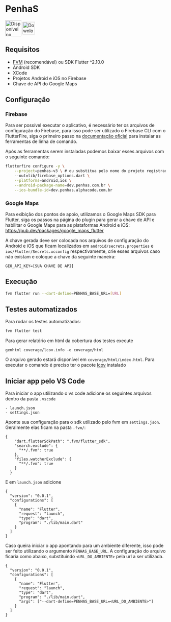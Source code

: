 # PenhaS

<div>
    <a href='https://play.google.com/store/apps/details?id=penhas.com.br&pcampaignid=pcampaignidMKT-Other-global-all-co-prtnr-py-PartBadge-Mar2515-1'><img alt='Disponível no Google Play' src='https://play.google.com/intl/en_us/badges/static/images/badges/pt-br_badge_web_generic.png' style="height: 50px" align="center"/></a> <a href="https://apps.apple.com/br/app/penhas/id1441569466?itsct=apps_box_badge&amp;itscg=30200"><img src="https://tools.applemediaservices.com/api/badges/download-on-the-app-store/black/pt-br?size=250x83&amp;releaseDate=1627171200?h=cffe6c4b48ab6dc75dbc0f04b34de8c2" alt="Download on the App Store" style="height: 39px" align="center"></a>
</div>

## Requisitos

- [FVM](https://fvm.app/) (recomendável) ou SDK Flutter ^2.10.0
- Android SDK
- XCode
- Projetos Android e iOS no Firebase
- Chave de API do Google Maps

## Configuração

### Firebase

Para ser possível executar o aplicativo, é necessário ter os arquivos de configuração do Firebase, para isso pode ser utilizado o Firebase CLI com o FlutterFire, siga o primeiro passo na [documentação oficial](https://firebase.google.com/docs/flutter/setup?platform=ios#install-cli-tools) para instalar as ferramentas de linha de comando.

Após as ferramentas serem instaladas podemos baixar esses arquivos com o seguinte comando:

```bash
flutterfire configure -y \
    --project=penhas-v3 \ # ou substitua pelo nome do projeto registrado
    --out=lib/firebase_options.dart \
    --platforms=android,ios \
    --android-package-name=dev.penhas.com.br \
    --ios-bundle-id=dev.penhas.alphacode.com.br
```

### Google Maps

Para exibição dos pontos de apoio, utilizamos o Google Maps SDK para Flutter, siga os passos na página do plugin para gerar a chave de API e habilitar o Google Maps para as plataformas Android e iOS: https://pub.dev/packages/google_maps_flutter


A chave gerada deve ser colocada nos arquivos de configuração do Android e iOS que ficam localizados em `android/secrets.properties` e `ios/Flutter/Secrets.xcconfig` respectivamente, crie esses arquivos caso não existam e coloque a chave da seguinte maneira:

```
GEO_API_KEY=[SUA CHAVE DE API]
```

## Execução

```bash
fvm flutter run --dart-define=PENHAS_BASE_URL=[URL]
```

## Testes automatizados

Para rodar os testes automatizados:

```bash
fvm flutter test
```

Para gerar relatório em html da cobertura dos testes execute

```
genhtml coverage/lcov.info -o coverage/html
```

O arquivo gerado estará disponível em `coverage/html/index.html`.
Para executar o comando é preciso ter o pacote [lcov](https://wiki.documentfoundation.org/Development/Lcov) instalado


## Iniciar app pelo VS Code

Para iniciar o app utilizando o vs code adicione os seguintes arquivos dentro da pasta `.vscode`

```
- launch.json
- settings.json
```

Aponte sua configuração para o sdk utilizado pelo fvm em `settings.json`. Geralmente elas ficam na pasta `.fvm/`:

```
{
    "dart.flutterSdkPath": ".fvm/flutter_sdk",
    "search.exclude": {
      "**/.fvm": true
    },
    "files.watcherExclude": {
      "**/.fvm": true
    }
  }
```

E em `launch.json` adicione 

```
{
  "version": "0.0.1",
  "configurations": [
    {
      "name": "Flutter",
      "request": "launch",
      "type": "dart",
      "program": "./lib/main.dart"
    }
  ]
}
```

Caso queira iniciar o app apontando para um ambiente diferente, isso pode ser feito utilizando o argumento `PENHAS_BASE_URL`. A configuração do arquivo ficaria como abaixo, substituindo `<URL_DO_AMBIENTE>` pela url a ser utilizada.


```
{
  "version": "0.0.1",
  "configurations": [
    {
      "name": "Flutter",
      "request": "launch",
      "type": "dart",
      "program": "./lib/main.dart",
      "args": ["--dart-define=PENHAS_BASE_URL=<URL_DO_AMBIENTE>"]
    }
  ]
}
```

      